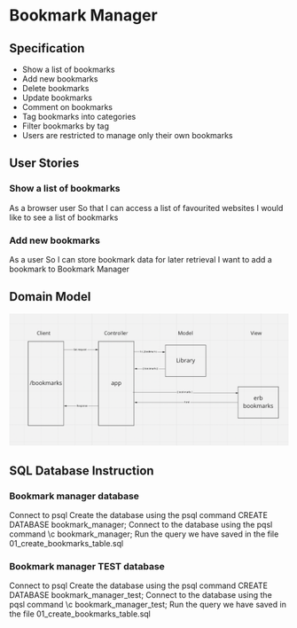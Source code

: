 # Bookmark Manager

## Specification

* Show a list of bookmarks
* Add new bookmarks
* Delete bookmarks
* Update bookmarks
* Comment on bookmarks
* Tag bookmarks into categories
* Filter bookmarks by tag
* Users are restricted to manage only their own bookmarks

## User Stories

### Show a list of bookmarks
As a browser user
So that I can access a list of favourited websites 
I would like to see a list of bookmarks

### Add new bookmarks
As a user
So I can store bookmark data for later retrieval
I want to add a bookmark to Bookmark Manager

## Domain Model

![image title](/images/dom_mod0.png)

## SQL Database Instruction

### Bookmark manager database
Connect to psql
Create the database using the psql command CREATE DATABASE bookmark_manager;
Connect to the database using the pqsl command \c bookmark_manager;
Run the query we have saved in the file 01_create_bookmarks_table.sql

### Bookmark manager TEST database
Connect to psql
Create the database using the psql command CREATE DATABASE bookmark_manager_test;
Connect to the database using the pqsl command \c bookmark_manager_test;
Run the query we have saved in the file 01_create_bookmarks_table.sql
